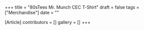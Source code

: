 +++
title = "80sTees Mr. Munch CEC T-Shirt"
draft = false
tags = ["Merchandise"]
date = ""

[Article]
contributors = []
gallery = []
+++
